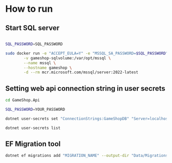 # How to run

## Start SQL server

```bash

SQL_PASSWORD=SQL_PASSWORD

sudo docker run -e "ACCEPT_EULA=Y" -e "MSSQL_SA_PASSWORD=$SQL_PASSWORD" -p 1433:1433 \
        -v gameshop-sqlvolume:/var/opt/mssql \
        --name mssql \
        --hostname gameshop \
        -d --rm mcr.microsoft.com/mssql/server:2022-latest 
```

## Setting web api connection string in user secrets

```bash
cd GameShop.Api

SQL_PASSWORD=YOUR_PASSWORD

dotnet user-secrets set "ConnectionStrings:GameShopDB" "Server=localhost; Database=GameShop; User Id=sa; Password=$SQL_PASSWORD; TrustServerCertificate=True;"

dotnet user-secrets list
```

## EF Migration tool

```bash
dotnet ef migrations add "MIGRATION_NAME" --output-dir "Data/Migrations"
```